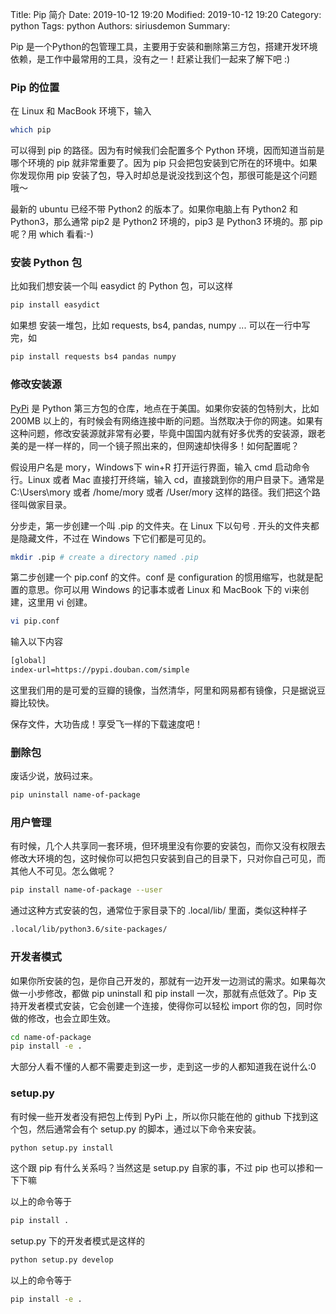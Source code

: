 Title: Pip 简介
Date: 2019-10-12 19:20
Modified: 2019-10-12 19:20
Category: python
Tags: python
Authors: siriusdemon
Summary: 


Pip 是一个Python的包管理工具，主要用于安装和删除第三方包，搭建开发环境依赖，是工作中最常用的工具，没有之一！赶紧让我们一起来了解下吧 :)


### Pip 的位置
在 Linux 和 MacBook 环境下，输入
```sh
which pip
```
可以得到 pip 的路径。因为有时候我们会配置多个 Python 环境，因而知道当前是哪个环境的 pip 就非常重要了。因为 pip 只会把包安装到它所在的环境中。如果你发现你用 pip 安装了包，导入时却总是说没找到这个包，那很可能是这个问题哦～

最新的 ubuntu 已经不带 Python2 的版本了。如果你电脑上有 Python2 和 Python3，那么通常 pip2 是 Python2 环境的，pip3 是 Python3 环境的。那 pip 呢？用 which 看看:-)

### 安装 Python 包
比如我们想安装一个叫 easydict 的 Python 包，可以这样
```sh
pip install easydict
```
如果想
安装一堆包，比如 requests, bs4, pandas, numpy ... 可以在一行中写完，如
```sh
pip install requests bs4 pandas numpy
```

### 修改安装源
[PyPi](https://pypi.org/) 是 Python 第三方包的仓库，地点在于美国。如果你安装的包特别大，比如 200MB 以上的，有时候会有网络连接中断的问题。当然取决于你的网速。如果有这种问题，修改安装源就非常有必要，毕竟中国国内就有好多优秀的安装源，跟老美的是一样一样的，同一个镜子照出来的，但网速却快得多！如何配置呢？

假设用户名是 mory，Windows下 win+R 打开运行界面，输入 cmd 启动命令行。Linux 或者 Mac 直接打开终端，输入 cd，直接跳到你的用户目录下。通常是 C:\Users\mory 或者 /home/mory 或者 /User/mory 这样的路径。我们把这个路径叫做家目录。

分步走，第一步创建一个叫 .pip 的文件夹。在 Linux 下以句号 . 开头的文件夹都是隐藏文件，不过在 Windows 下它们都是可见的。

```sh
mkdir .pip # create a directory named .pip
```

第二步创建一个 pip.conf 的文件。conf 是 configuration 的惯用缩写，也就是配置的意思。你可以用 Windows 的记事本或者 Linux 和 MacBook 下的 vi来创建，这里用 vi 创建。
```sh
vi pip.conf
```

输入以下内容
```sh
[global]
index-url=https://pypi.douban.com/simple
```
这里我们用的是可爱的豆瓣的镜像，当然清华，阿里和网易都有镜像，只是据说豆瓣比较快。

保存文件，大功告成！享受飞一样的下载速度吧！

### 删除包
废话少说，放码过来。

```sh
pip uninstall name-of-package
```

### 用户管理
有时候，几个人共享同一套环境，但环境里没有你要的安装包，而你又没有权限去修改大环境的包，这时候你可以把包只安装到自己的目录下，只对你自己可见，而其他人不可见。怎么做呢？

```sh
pip install name-of-package --user
```
通过这种方式安装的包，通常位于家目录下的 .local/lib/ 里面，类似这种样子

```sh
.local/lib/python3.6/site-packages/
```

### 开发者模式
如果你所安装的包，是你自己开发的，那就有一边开发一边测试的需求。如果每次做一小步修改，都做 pip uninstall 和 pip install 一次，那就有点低效了。Pip 支持开发者模式安装，它会创建一个连接，使得你可以轻松 import 你的包，同时你做的修改，也会立即生效。

```sh
cd name-of-package
pip install -e .
```
大部分人看不懂的人都不需要走到这一步，走到这一步的人都知道我在说什么:0


### setup.py
有时候一些开发者没有把包上传到 PyPi 上，所以你只能在他的 github 下找到这个包，然后通常会有个 setup.py 的脚本，通过以下命令来安装。

```sh
python setup.py install
```
这个跟 pip 有什么关系吗？当然这是 setup.py 自家的事，不过 pip 也可以掺和一下下嘛

以上的命令等于
```sh 
pip install .
```

setup.py 下的开发者模式是这样的

```sh
python setup.py develop
```

以上的命令等于

```sh
pip install -e .
```
